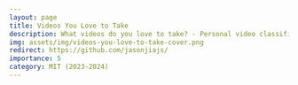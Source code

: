 ```yaml
---
layout: page
title: Videos You Love to Take
description: What videos do you love to take? - Personal video classification with deep learning
img: assets/img/videos-you-love-to-take-cover.png
redirect: https://github.com/jasonjiajs/
importance: 5
category: MIT (2023-2024)
---
```

